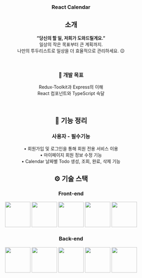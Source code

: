 <div align="center">

### React Calendar

## 소개
<b>”당신의 할 일, 저희가 도와드릴게요.”</b> <br />
일상의 작은 목표부터 큰 계획까지.<br />
나만의 투두리스트로 일상을 더 효율적으로 관리하세요. 😉

<br />

### 📌 개발 목표
Redux-Toolkit과 Express의 이해 <br />
React 컴포넌트와 TypeScript 숙달

<br />

## 📝 기능 정리

### 사용자 - 필수기능
• 회원가입 및 로그인을 통해 회원 전용 서비스 이용
<br />
• 마이페이지 회원 정보 수정 기능
<br />
• Calendar 날짜별 Todo 생성, 조회, 완료, 삭제 기능
<br />

## ⚙ 기술 스택
### Front-end
<div>
<img src="https://github.com/yewon-Noh/readme-template/blob/main/skills/React.png?raw=true" width="80">
<img src="https://github.com/yewon-Noh/readme-template/blob/main/skills/Redux.png?raw=true" width="80">
<img src="https://github.com/yewon-Noh/readme-template/blob/main/skills/TypeScript.png?raw=true" width="80">
<img src="https://github.com/yewon-Noh/readme-template/blob/main/skills/Axios.png?raw=true" width="80">
<img src="https://github.com/yewon-Noh/readme-template/blob/main/skills/JWT.png?raw=true" width="80">
</div>

### Back-end
<div>
<img src="https://github.com/yewon-Noh/readme-template/blob/main/skills/NodeJS.png?raw=true" width="80">
<img src="https://github.com/yewon-Noh/readme-template/blob/main/skills/ExpressJS.png?raw=true" width="80">
<img src="https://github.com/yewon-Noh/readme-template/blob/main/skills/TypeScript.png?raw=true" width="80">
<img src="https://github.com/yewon-Noh/readme-template/blob/main/skills/MongoDB.png?raw=true" width="80">
<img src="https://github.com/yewon-Noh/readme-template/blob/main/skills/JWT.png?raw=true" width="80">
</div>

